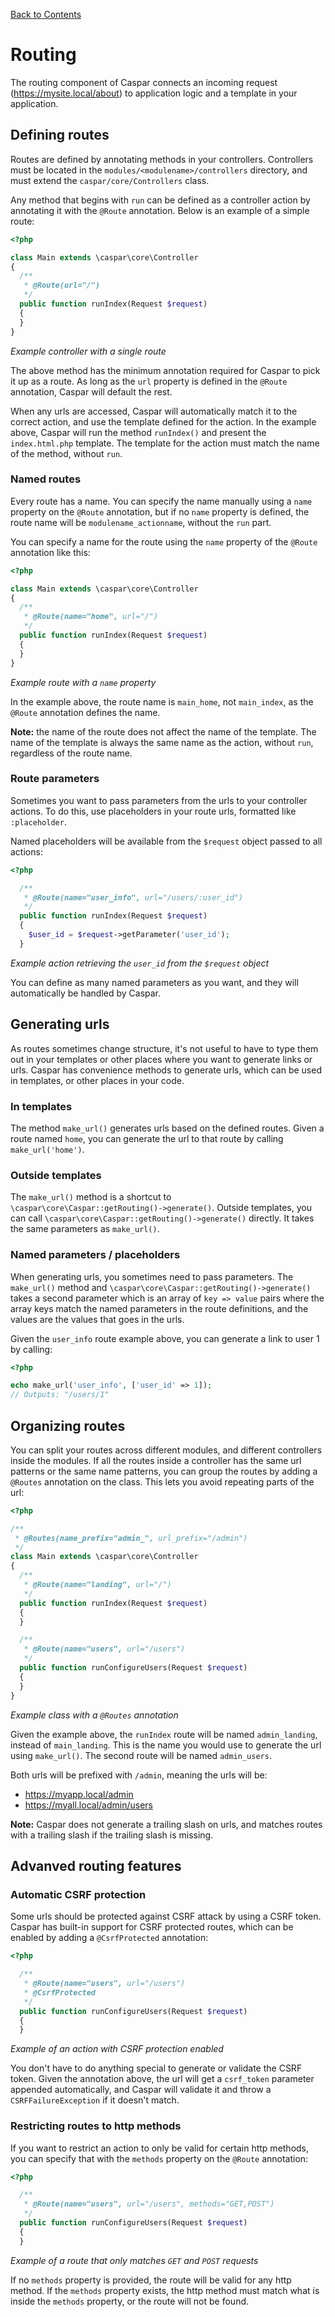 [Back to Contents](README.md)

# Routing
The routing component of Caspar connects an incoming request (https://mysite.local/about) to application logic and a 
template in your application.

## Defining routes
Routes are defined by annotating methods in your controllers. Controllers must be located in the
`modules/<modulename>/controllers` directory, and must extend the `caspar/core/Controllers` class.

Any method that begins with `run` can be defined as a controller action by annotating it with the
`@Route` annotation. Below is an example of a simple route:
```php
<?php

class Main extends \caspar\core\Controller
{
  /**
   * @Route(url="/")
   */
  public function runIndex(Request $request)
  {
  }
}
```
*Example controller with a single route*

The above method has the minimum annotation required for Caspar to pick it up as a route. As long as the
`url` property is defined in the `@Route` annotation, Caspar will default the rest.

When any urls are accessed, Caspar will automatically match it to the correct action, and use the template 
defined for the action. In the example above, Caspar will run the method `runIndex()` and present the 
`index.html.php` template. The template for the action must match the name of the method, without `run`.

### Named routes
Every route has a name. You can specify the name manually using a `name` property on the `@Route` annotation, but 
if no `name` property is defined, the route name will be `modulename_actionname`, without the `run` part. 

You can specify a name for the route using the `name` property of the `@Route` annotation like this:
```php
<?php

class Main extends \caspar\core\Controller
{
  /**
   * @Route(name="home", url="/")
   */
  public function runIndex(Request $request)
  {
  }
}
```
*Example route with a `name` property*

In the example above, the route name is `main_home`, not `main_index`, as the `@Route` annotation defines the name.

**Note:** the name of the route does not affect the name of the template. The name of the template is always the
same name as the action, without `run`, regardless of the route name.

### Route parameters
Sometimes you want to pass parameters from the urls to your controller actions. To do this, use placeholders
in your route urls, formatted like `:placeholder`.

Named placeholders will be available from the `$request` object passed to all actions:
```php
<?php

  /**
   * @Route(name="user_info", url="/users/:user_id")
   */
  public function runIndex(Request $request)
  {
    $user_id = $request->getParameter('user_id');
  }
```
*Example action retrieving the `user_id` from the `$request` object*

You can define as many named parameters as you want, and they will automatically be handled by Caspar.

## Generating urls
As routes sometimes change structure, it's not useful to have to type them out in your templates or other
places where you want to generate links or urls. Caspar has convenience methods to generate urls, which can 
be used in templates, or other places in your code.

### In templates
The method `make_url()` generates urls based on the defined routes. Given a route named `home`, you can generate
the url to that route by calling `make_url('home')`.

### Outside templates
The `make_url()` method is a shortcut to `\caspar\core\Caspar::getRouting()->generate()`. Outside templates,
you can call `\caspar\core\Caspar::getRouting()->generate()` directly. It takes the same parameters as `make_url()`.

### Named parameters / placeholders
When generating urls, you sometimes need to pass parameters. The `make_url()` method and 
`\caspar\core\Caspar::getRouting()->generate()` takes a second parameter which is an array of `key => value` pairs
where the array keys match the named parameters in the route definitions, and the values are the values
that goes in the urls.

Given the `user_info` route example above, you can generate a link to user 1 by calling:
```php
<?php

echo make_url('user_info', ['user_id' => 1]);
// Outputs: "/users/1"
```

## Organizing routes
You can split your routes across different modules, and different controllers inside the modules.
If all the routes inside a controller has the same url patterns or the same name patterns, you can group the 
routes by adding a `@Routes` annotation on the class. This lets you avoid repeating parts of the url:
```php
<?php

/**
 * @Routes(name_prefix="admin_", url_prefix="/admin")
 */
class Main extends \caspar\core\Controller
{
  /**
   * @Route(name="landing", url="/")
   */
  public function runIndex(Request $request)
  {
  }

  /**
   * @Route(name="users", url="/users")
   */
  public function runConfigureUsers(Request $request)
  {
  }
}
```
*Example class with a `@Routes` annotation*

Given the example above, the `runIndex` route will be named `admin_landing`, instead of `main_landing`. This is the 
name you would use to generate the url using `make_url()`. The second route will be named `admin_users`.

Both urls will be prefixed with `/admin`, meaning the urls will be:
* https://myapp.local/admin
* https://myall.local/admin/users

**Note:** Caspar does not generate a trailing slash on urls, and matches routes with a trailing slash
if the trailing slash is missing.

## Advanved routing features

### Automatic CSRF protection
Some urls should be protected against CSRF attack by using a CSRF token. Caspar has built-in support for CSRF protected
routes, which can be enabled by adding a `@CsrfProtected` annotation:
```php
<?php

  /**
   * @Route(name="users", url="/users")
   * @CsrfProtected
   */
  public function runConfigureUsers(Request $request)
  {
  }
```
*Example of an action with CSRF protection enabled*

You don't have to do anything special to generate or validate the CSRF token. Given the annotation above, the url will
get a `csrf_token` parameter appended automatically, and Caspar will validate it and throw a `CSRFFailureException`
if it doesn't match.

### Restricting routes to http methods
If you want to restrict an action to only be valid for certain http methods, you can specify that with the `methods`
property on the `@Route` annotation:
```php
<?php

  /**
   * @Route(name="users", url="/users", methods="GET,POST")
   */
  public function runConfigureUsers(Request $request)
  {
  }
```
*Example of a route that only matches `GET` and `POST` requests*

If no `methods` property is provided, the route will be valid for any http method. If the `methods` property exists,
the http method must match what is inside the `methods` property, or the route will not be found.
 
